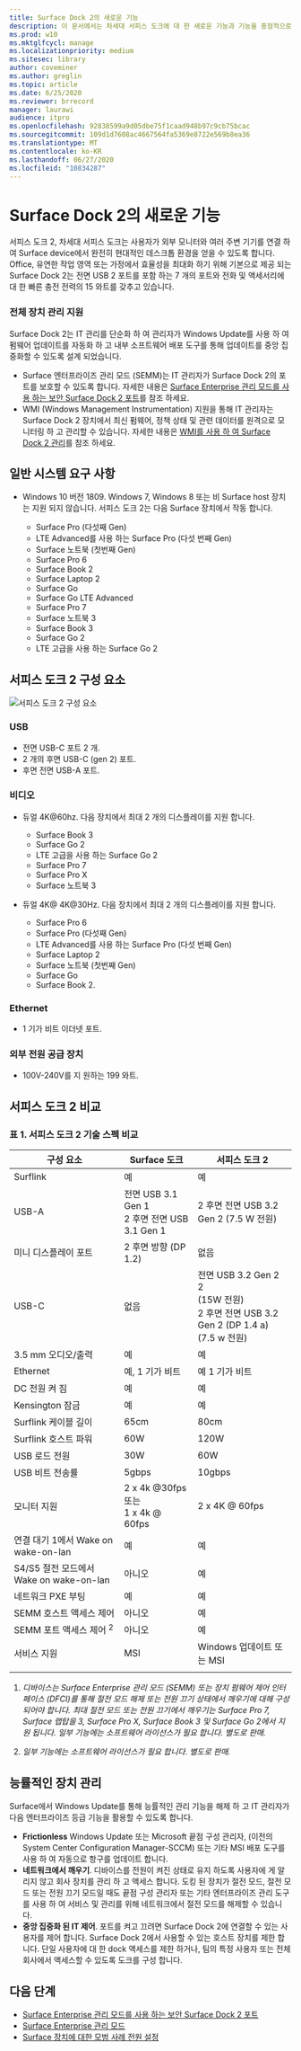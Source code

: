 ```yaml
---
title: Surface Dock 2의 새로운 기능
description: 이 문서에서는 차세대 서피스 도크에 대 한 새로운 기능과 기능을 중점적으로 설명 합니다.
ms.prod: w10
ms.mktglfcycl: manage
ms.localizationpriority: medium
ms.sitesec: library
author: coveminer
ms.author: greglin
ms.topic: article
ms.date: 6/25/2020
ms.reviewer: brrecord
manager: laurawi
audience: itpro
ms.openlocfilehash: 92838599a9d05dbe75f1caad948b97c9cb75bcac
ms.sourcegitcommit: 109d1d7608ac4667564fa5369e8722e569b8ea36
ms.translationtype: MT
ms.contentlocale: ko-KR
ms.lasthandoff: 06/27/2020
ms.locfileid: "10834287"
---
```

# Surface Dock 2의 새로운 기능

서피스 도크 2, 차세대 서피스 도크는 사용자가 외부 모니터와 여러 주변 기기를 연결 하 여 Surface device에서 완전히 현대적인 데스크톱 환경을 얻을 수 있도록 합니다. Office, 유연한 작업 영역 또는 가정에서 효율성을 최대화 하기 위해 기본으로 제공 되는 Surface Dock 2는 전면 USB 2 포트를 포함 하는 7 개의 포트와 전화 및 액세서리에 대 한 빠른 충전 전력의 15 와트를 갖추고 있습니다. 

### 전체 장치 관리 지원

Surface Dock 2는 IT 관리를 단순화 하 여 관리자가 Windows Update를 사용 하 여 펌웨어 업데이트를 자동화 하 고 내부 소프트웨어 배포 도구를 통해 업데이트를 중앙 집중화할 수 있도록 설계 되었습니다.

- Surface 엔터프라이즈 관리 모드 (SEMM)는 IT 관리자가 Surface Dock 2의 포트를 보호할 수 있도록 합니다. 자세한 내용은 [Surface Enterprise 관리 모드를 사용 하는 보안 Surface Dock 2 포트](https://techcommunity.microsoft.com/t5/surface-it-pro-blog/secure-surface-dock-2-ports-with-surface-enterprise-management/ba-p/1418999)를 참조 하세요.
-  WMI (Windows Management Instrumentation) 지원을 통해 IT 관리자는 Surface Dock 2 장치에서 최신 펌웨어, 정책 상태 및 관련 데이터를 원격으로 모니터링 하 고 관리할 수 있습니다. 자세한 내용은 [WMI를 사용 하 여 Surface Dock 2 관리](surface-dock2-wmi.md)를 참조 하세요.

## 일반 시스템 요구 사항

- Windows 10 버전 1809. Windows 7, Windows 8 또는 비 Surface host 장치는 지원 되지 않습니다. 서피스 도크 2는 다음 Surface 장치에서 작동 합니다.

  - Surface Pro (다섯째 Gen)
  - LTE Advanced를 사용 하는 Surface Pro (다섯 번째 Gen)
  - Surface 노트북 (첫번째 Gen)
  - Surface Pro 6
  - Surface Book 2
  - Surface Laptop 2
  - Surface Go
  - Surface Go LTE Advanced 
  - Surface Pro 7
  - Surface 노트북 3
  - Surface Book 3
  - Surface Go 2
  - LTE 고급을 사용 하는 Surface Go 2


## 서피스 도크 2 구성 요소

![서피스 도크 2 구성 요소](./images/surface-dock2.png)
 
### USB

- 전면 USB-C 포트 2 개.
- 2 개의 후면 USB-C (gen 2) 포트.
- 후면 전면 USB-A 포트. 

### 비디오
    
- 듀얼 4K@60hz. 다음 장치에서 최대 2 개의 디스플레이를 지원 합니다.

  - Surface Book 3
  - Surface Go 2
  - LTE 고급을 사용 하는 Surface Go 2
  - Surface Pro 7
  - Surface Pro X
  - Surface 노트북 3

- 듀얼 4K@ 4K@30Hz. 다음 장치에서 최대 2 개의 디스플레이를 지원 합니다.

  - Surface Pro 6
  - Surface Pro (다섯째 Gen)
  - LTE Advanced를 사용 하는 Surface Pro (다섯 번째 Gen)
  - Surface Laptop 2
  - Surface 노트북 (첫번째 Gen)
  - Surface Go
  - Surface Book 2.

### Ethernet

- 1 기가 비트 이더넷 포트. 

### 외부 전원 공급 장치

- 100V-240V를 지 원하는 199 와트.


## 서피스 도크 2 비교 

### 표 1. 서피스 도크 2 기술 스펙 비교

|구성 요소|Surface 도크|서피스 도크 2|
|---|---|---|
|Surflink|예|예|
|USB-A|전면 USB 3.1 Gen 1<br>2 후면 전면 USB 3.1 Gen 1|2 후면 전면 USB 3.2 Gen 2 (7.5 W 전원)|
|미니 디스플레이 포트|2 후면 방향 (DP 1.2)|없음|
|USB-C|없음|전면 USB 3.2 Gen 2 2<br>(15W 전원)<br>2 후면 전면 USB 3.2 Gen 2 (DP 1.4 a)<br>(7.5 w 전원)|
|3.5 mm 오디오/출력|예|예|
|Ethernet|예, 1 기가 비트|예 1 기가 비트|
|DC 전원 켜 짐|예|예|
|Kensington 잠금|예|예|
|Surflink 케이블 길이|65cm|80cm|
|Surflink 호스트 파워|60W|120W|
|USB 로드 전원|30W|60W|
|USB 비트 전송률|5gbps|10gbps|
|모니터 지원|2 x 4k @30fps 또는<br>1 x 4k @ 60fps|2 x 4K @ 60fps|
|연결 대기 1에서 Wake on wake-on-lan <sup></sup>|예|예|
|S4/S5 절전 모드에서 Wake on wake-on-lan|아니오|예|
|네트워크 PXE 부팅|예|예|
|SEMM 호스트 액세스 제어|아니오|예
|SEMM 포트 액세스 제어 <sup> 2</sup>|아니오|예|
|서비스 지원|MSI|Windows 업데이트 또는 MSI|
||||

1. *디바이스는 Surface Enterprise 관리 모드 (SEMM) 또는 장치 펌웨어 제어 인터페이스 (DFCI)를 통해 절전 모드 해제 또는 전원 끄기 상태에서 깨우기에 대해 구성 되어야 합니다. 최대 절전 모드 또는 전원 끄기에서 깨우기는 Surface Pro 7, Surface 랩탑을 3, Surface Pro X, Surface Book 3 및 Surface Go 2에서 지원 됩니다.  일부 기능에는 소프트웨어 라이선스가 필요 합니다. 별도로 판매.*

2. *일부 기능에는 소프트웨어 라이선스가 필요 합니다. 별도로 판매.*

## 능률적인 장치 관리

Surface에서 Windows Update를 통해 능률적인 관리 기능을 해제 하 고 IT 관리자가 다음 엔터프라이즈 등급 기능을 활용할 수 있도록 합니다.

- **Frictionless** Windows Update 또는 Microsoft 끝점 구성 관리자, (이전의 System Center Configuration Manager-SCCM) 또는 기타 MSI 배포 도구를 사용 하 여 자동으로 항구를 업데이트 합니다. 
- **네트워크에서 깨우기**. 디바이스를 전원이 켜진 상태로 유지 하도록 사용자에 게 알리지 않고 회사 장치를 관리 하 고 액세스 합니다. 도킹 된 장치가 절전 모드, 절전 모드 또는 전원 끄기 모드일 때도 끝점 구성 관리자 또는 기타 엔터프라이즈 관리 도구를 사용 하 여 서비스 및 관리를 위해 네트워크에서 절전 모드를 해제할 수 있습니다.
- **중앙 집중화 된 IT 제어**. 포트를 켜고 끄려면 Surface Dock 2에 연결할 수 있는 사용자를 제어 합니다. Surface Dock 2에서 사용할 수 있는 호스트 장치를 제한 합니다. 단일 사용자에 대 한 dock 액세스를 제한 하거나, 팀의 특정 사용자 또는 전체 회사에서 액세스할 수 있도록 도크를 구성 합니다.

## 다음 단계

- [Surface Enterprise 관리 모드를 사용 하는 보안 Surface Dock 2 포트](https://techcommunity.microsoft.com/t5/surface-it-pro-blog/secure-surface-dock-2-ports-with-surface-enterprise-management/ba-p/1418999)
- [Surface Enterprise 관리 모드](surface-enterprise-management-mode.md)
- [Surface 장치에 대한 모범 사례 전원 설정](maintain-optimal-power-settings-on-Surface-devices.md)
